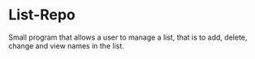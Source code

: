 # List-Repo

Small program that allows a user to manage a list,
that is to add, delete, change and view names in the list.
